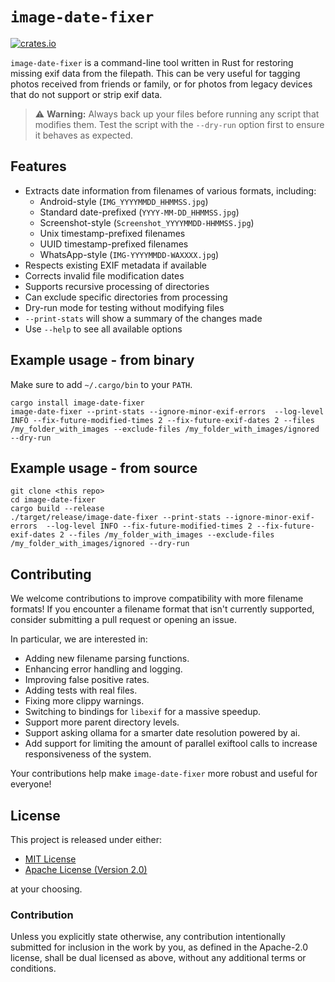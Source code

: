 # `image-date-fixer`

[![crates.io](https://img.shields.io/crates/v/image-date-fixer.svg)](https://crates.io/crates/image-date-fixer)

`image-date-fixer` is a command-line tool written in Rust for restoring missing exif data from the filepath.
This can be very useful for tagging photos received from friends or family, or for photos from legacy devices that do not support or strip exif data.

> ⚠️ **Warning:** Always back up your files before running any script that modifies them. Test the script with the `--dry-run` option first to ensure it behaves as expected.

## Features

- Extracts date information from filenames of various formats, including:
  - Android-style (`IMG_YYYYMMDD_HHMMSS.jpg`)
  - Standard date-prefixed (`YYYY-MM-DD_HHMMSS.jpg`)
  - Screenshot-style (`Screenshot_YYYYMMDD-HHMMSS.jpg`)
  - Unix timestamp-prefixed filenames
  - UUID timestamp-prefixed filenames
  - WhatsApp-style (`IMG-YYYYMMDD-WAXXXX.jpg`)
- Respects existing EXIF metadata if available
- Corrects invalid file modification dates
- Supports recursive processing of directories
- Can exclude specific directories from processing
- Dry-run mode for testing without modifying files
- `--print-stats` will show a summary of the changes made
- Use `--help` to see all available options

## Example usage - from binary

Make sure to add `~/.cargo/bin` to your `PATH`.

```shell
cargo install image-date-fixer
image-date-fixer --print-stats --ignore-minor-exif-errors  --log-level INFO --fix-future-modified-times 2 --fix-future-exif-dates 2 --files /my_folder_with_images --exclude-files /my_folder_with_images/ignored --dry-run
```


## Example usage - from source

```shell
git clone <this repo>
cd image-date-fixer
cargo build --release
./target/release/image-date-fixer --print-stats --ignore-minor-exif-errors  --log-level INFO --fix-future-modified-times 2 --fix-future-exif-dates 2 --files /my_folder_with_images --exclude-files /my_folder_with_images/ignored --dry-run
```

## Contributing

We welcome contributions to improve compatibility with more filename formats!
If you encounter a filename format that isn't currently supported, consider submitting a pull request or opening an issue.

In particular, we are interested in:

- Adding new filename parsing functions.
- Enhancing error handling and logging.
- Improving false positive rates.
- Adding tests with real files.
- Fixing more clippy warnings.
- Switching to bindings for `libexif` for a massive speedup.
- Support more parent directory levels.
- Support asking ollama for a smarter date resolution powered by ai.
- Add support for limiting the amount of parallel exiftool calls to increase responsiveness of the system.

Your contributions help make `image-date-fixer` more robust and useful for everyone!

## License

This project is released under either:

- [MIT License](https://github.com/ink-feather-org/cargo-manifest-proc-macros-rs/blob/main/LICENSE-MIT)
- [Apache License (Version 2.0)](https://github.com/ink-feather-org/cargo-manifest-proc-macros-rs/blob/main/LICENSE-APACHE)

at your choosing.

### Contribution

Unless you explicitly state otherwise, any contribution intentionally
submitted for inclusion in the work by you, as defined in the Apache-2.0
license, shall be dual licensed as above, without any additional terms or
conditions.
